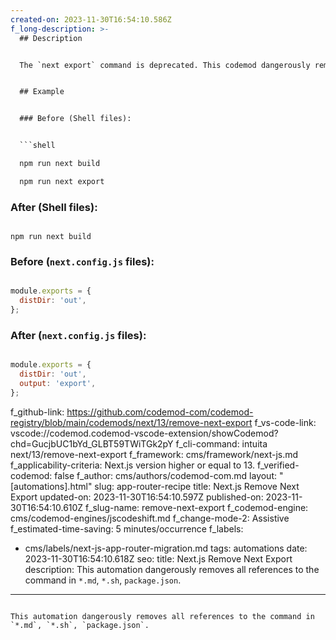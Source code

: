 ```yaml
---
created-on: 2023-11-30T16:54:10.586Z
f_long-description: >-
  ## Description


  The `next export` command is deprecated. This codemod dangerously removes all references to the command in `*.md`, `*.sh`, `package.json`. It also adds a property `output` with the value `export` to the `module.exports` object in `next.config.js` files.


  ## Example


  ### Before (Shell files):


  ```shell

  npm run next build

  npm run next export

  ```


  ### After (Shell files):


  ```shell

  npm run next build

  ```


  ### Before (`next.config.js` files):


  ```javascript

  module.exports = {
  	distDir: 'out',
  };

  ```


  ### After (`next.config.js` files):


  ```javascript

  module.exports = {
  	distDir: 'out',
  	output: 'export',
  };

  ```
f_github-link: https://github.com/codemod-com/codemod-registry/blob/main/codemods/next/13/remove-next-export
f_vs-code-link: vscode://codemod.codemod-vscode-extension/showCodemod?chd=GucjbUC1bYd_GLBT59TWiTGk2pY
f_cli-command: intuita next/13/remove-next-export
f_framework: cms/framework/next-js.md
f_applicability-criteria: Next.js version higher or equal to 13.
f_verified-codemod: false
f_author: cms/authors/codemod-com.md
layout: "[automations].html"
slug: app-router-recipe
title: Next.js Remove Next Export
updated-on: 2023-11-30T16:54:10.597Z
published-on: 2023-11-30T16:54:10.610Z
f_slug-name: remove-next-export
f_codemod-engine: cms/codemod-engines/jscodeshift.md
f_change-mode-2: Assistive
f_estimated-time-saving: 5 minutes/occurrence
f_labels:
  - cms/labels/next-js-app-router-migration.md
tags: automations
date: 2023-11-30T16:54:10.618Z
seo:
  title: Next.js Remove Next Export
  description: This automation dangerously removes all references to the command in
    `*.md`, `*.sh`, `package.json`.
---
```

This automation dangerously removes all references to the command in `*.md`, `*.sh`, `package.json`.